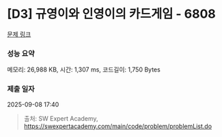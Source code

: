 # [D3] 규영이와 인영이의 카드게임 - 6808 

[문제 링크](https://swexpertacademy.com/main/code/problem/problemDetail.do?contestProbId=AWgv9va6HnkDFAW0) 

### 성능 요약

메모리: 26,988 KB, 시간: 1,307 ms, 코드길이: 1,750 Bytes

### 제출 일자

2025-09-08 17:40



> 출처: SW Expert Academy, https://swexpertacademy.com/main/code/problem/problemList.do